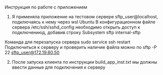 Инструкция по работе с приложением

1) Я применяла приложение на тестовом сервере sftp_user@localhost, подключаясь к нему через wsl Ubuntu
В конфигурационном файле сервера /etc/ssh/sshd_config необходимо открыть доступ
к подключениюд, добавив строку Subsystem sftp internal-sftp

Команда для перезапуска сервера sudo service ssh restart
Подключиться к серверу и проверить наличие файла можно по sftp -P 22 sftp_user@172.19.60.50

2) После запуска клиента по инструкции build_app_inst.txt мы должны ввести данные для подключения к серверу




